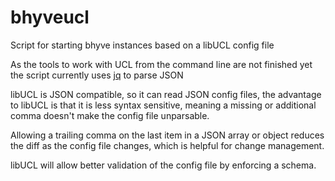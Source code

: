 bhyveucl
========

Script for starting bhyve instances based on a libUCL config file

As the tools to work with UCL from the command line are not finished yet
the script currently uses [jq](http://stedolan.github.io/jq/) to parse JSON

libUCL is JSON compatible, so it can read JSON config files, the advantage
to libUCL is that it is less syntax sensitive, meaning a missing or additional
comma doesn't make the config file unparsable.

Allowing a trailing comma on the last item in a JSON array or object reduces
the diff as the config file changes, which is helpful for change management.

libUCL will allow better validation of the config file by enforcing a schema.

